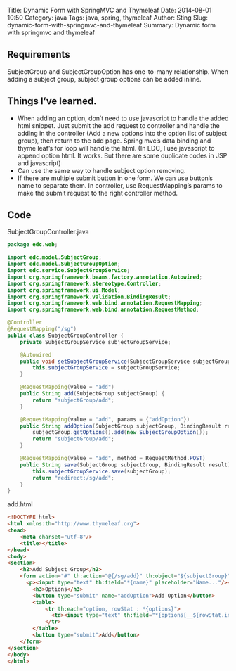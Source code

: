 Title: Dynamic Form with SpringMVC and Thymeleaf
Date: 2014-08-01 10:50
Category: java
Tags: java, spring, thymeleaf
Author: Sting
Slug: dynamic-form-with-springmvc-and-thymeleaf
Summary: Dynamic form with springmvc and thymeleaf

## Requirements

SubjectGroup and SubjectGroupOption has one-to-many relationship. When adding a subject group, subject group options can be added inline.

## Things I’ve learned.

* When adding an option, don’t need to use javascript to handle the added html snippet. Just submit the add request to controller and handle the adding in the controller (Add a new options into the option list of subject group), then return to the add page. Spring mvc’s data binding and thyme leaf’s for loop will handle the html. (In EDC, I use javascript to append option html. It works. But there are some duplicate codes in JSP and javascript)
* Can use the same way to handle subject option removing.
* If there are multiple submit button in one form. We can use button’s name to separate them. In controller, use RequestMapping’s params to make the submit request to the right controller method.

## Code

SubjectGroupController.java

```java
package edc.web;

import edc.model.SubjectGroup;
import edc.model.SubjectGroupOption;
import edc.service.SubjectGroupService;
import org.springframework.beans.factory.annotation.Autowired;
import org.springframework.stereotype.Controller;
import org.springframework.ui.Model;
import org.springframework.validation.BindingResult;
import org.springframework.web.bind.annotation.RequestMapping;
import org.springframework.web.bind.annotation.RequestMethod;

@Controller
@RequestMapping("/sg")
public class SubjectGroupController {
    private SubjectGroupService subjectGroupService;

    @Autowired
    public void setSubjectGroupService(SubjectGroupService subjectGroupService) {
        this.subjectGroupService = subjectGroupService;
    }

    @RequestMapping(value = "add")
    public String add(SubjectGroup subjectGroup) {
        return "subjectGroup/add";
    }

    @RequestMapping(value = "add", params = {"addOption"})
    public String addOption(SubjectGroup subjectGroup, BindingResult result) {
        subjectGroup.getOptions().add(new SubjectGroupOption());
        return "subjectGroup/add";
    }

    @RequestMapping(value = "add", method = RequestMethod.POST)
    public String save(SubjectGroup subjectGroup, BindingResult result) {
        this.subjectGroupService.save(subjectGroup);
        return "redirect:/sg/add";
    }
}

```

add.html

```html
<!DOCTYPE html>
<html xmlns:th="http://www.thymeleaf.org">
<head>
    <meta charset="utf-8"/>
    <title></title>
</head>
<body>
<section>
    <h2>Add Subject Group</h2>
    <form action="#" th:action="@{/sg/add}" th:object="${subjectGroup}" method="POST">
      <p><input type="text" th:field="*{name}" placeholder="Name..."/></p>
        <h3>Options</h3>
        <button type="submit" name="addOption">Add Option</button>
        <table>
            <tr th:each="option, rowStat : *{options}">
              <td><input type="text" th:field="*{options[__${rowStat.index}__].label}" placeholder="Option..."/></td>
            </tr>
        </table>
        <button type="submit">Add</button>
    </form>
</section>
</body>
</html>
```
